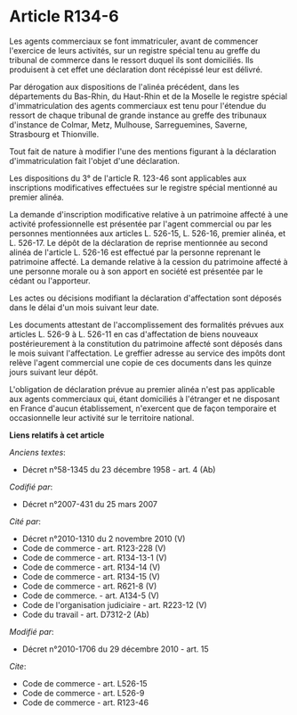 # Article R134-6

Les agents commerciaux se font immatriculer, avant de commencer l'exercice de leurs activités, sur un registre spécial tenu
au greffe du tribunal de commerce dans le ressort duquel ils sont domiciliés. Ils produisent à cet effet une déclaration dont
récépissé leur est délivré. 

Par dérogation aux dispositions de l'alinéa précédent, dans les départements du Bas-Rhin, du Haut-Rhin et de la Moselle le
registre spécial d'immatriculation des agents commerciaux est tenu pour l'étendue du ressort de chaque tribunal de grande
instance au greffe des tribunaux d'instance de Colmar, Metz, Mulhouse, Sarreguemines, Saverne, Strasbourg et Thionville. 

Tout fait de nature à modifier l'une des mentions figurant à la déclaration d'immatriculation fait l'objet d'une
déclaration. 

Les dispositions du 3° de l'article R. 123-46 sont applicables aux inscriptions modificatives effectuées sur le registre
spécial mentionné au premier alinéa. 

La demande d'inscription modificative relative à un patrimoine affecté à une activité professionnelle est présentée par
l'agent commercial ou par les personnes mentionnées aux articles L. 526-15, L. 526-16, premier alinéa, et L. 526-17. Le dépôt
de la déclaration de reprise mentionnée au second alinéa de l'article L. 526-16 est effectué par la personne reprenant le
patrimoine affecté. La demande relative à la cession du patrimoine affecté à une personne morale ou à son apport en société
est présentée par le cédant ou l'apporteur. 

Les actes ou décisions modifiant la déclaration d'affectation sont déposés dans le délai d'un mois suivant leur date. 

Les documents attestant de l'accomplissement des formalités prévues aux articles L. 526-9 à L. 526-11 en cas d'affectation de
biens nouveaux postérieurement à la constitution du patrimoine affecté sont déposés dans le mois suivant l'affectation. Le
greffier adresse au service des impôts dont relève l'agent commercial une copie de ces documents dans les quinze jours
suivant leur dépôt.

L'obligation de déclaration prévue au premier alinéa n'est pas applicable aux agents commerciaux qui, étant domiciliés à
l'étranger et ne disposant en France d'aucun établissement, n'exercent que de façon temporaire et occasionnelle leur activité
sur le territoire national.

**Liens relatifs à cet article**

_Anciens textes_:

  - Décret n°58-1345 du 23 décembre 1958 - art. 4 (Ab)

_Codifié par_:

  - Décret n°2007-431 du 25 mars 2007

_Cité par_:

  - Décret n°2010-1310 du 2 novembre 2010 (V)
  - Code de commerce - art. R123-228 (V)
  - Code de commerce - art. R134-13-1 (V)
  - Code de commerce - art. R134-14 (V)
  - Code de commerce - art. R134-15 (V)
  - Code de commerce - art. R621-8 (V)
  - Code de commerce. - art. A134-5 (V)
  - Code de l'organisation judiciaire - art. R223-12 (V)
  - Code du travail - art. D7312-2 (Ab)

_Modifié par_:

  - Décret n°2010-1706 du 29 décembre 2010 - art. 15

_Cite_:

  - Code de commerce - art. L526-15
  - Code de commerce - art. L526-9
  - Code de commerce - art. R123-46
